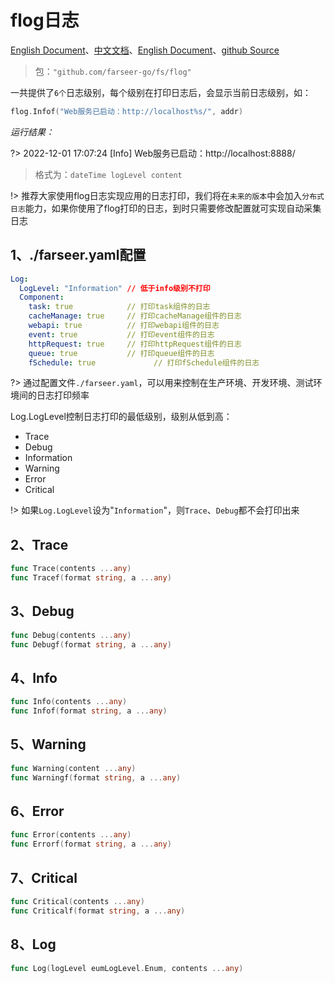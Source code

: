 # flog日志
[English Document](https://farseer-go.gitee.io/en-us/)、[中文文档](https://farseer-go.gitee.io/)、[English Document](https://farseer-go.github.io/doc/en-us/)、[github Source](https://github.com/farseer-go/fs)
> 包：`"github.com/farseer-go/fs/flog"`

一共提供了`6个`日志级别，每个级别在打印日志后，会显示当前日志级别，如：
```go
flog.Infof("Web服务已启动：http://localhost%s/", addr)
```
_运行结果：_

?> 2022-12-01 17:07:24 [Info] Web服务已启动：http://localhost:8888/

> 格式为：`dateTime logLevel content`

!> 推荐大家使用flog日志实现应用的日志打印，我们将在`未来的版本`中会加入`分布式日志`能力，如果你使用了flog打印的日志，到时只需要修改配置就可实现自动采集日志

## 1、./farseer.yaml配置
```yaml
Log:
  LogLevel: "Information" // 低于info级别不打印
  Component:
    task: true            // 打印task组件的日志
    cacheManage: true     // 打印cacheManage组件的日志
    webapi: true          // 打印webapi组件的日志
    event: true           // 打印event组件的日志
    httpRequest: true     // 打印httpRequest组件的日志
    queue: true           // 打印queue组件的日志
    fSchedule: true             // 打印fSchedule组件的日志
```
?> 通过配置文件`./farseer.yaml`，可以用来控制在生产环境、开发环境、测试环境间的日志打印频率

Log.LogLevel控制日志打印的最低级别，级别从低到高：
- Trace 
- Debug 
- Information 
- Warning 
- Error 
- Critical

!> 如果`Log.LogLevel`设为"`Information`"，则`Trace`、`Debug`都不会打印出来
## 2、Trace
```go
func Trace(contents ...any)
func Tracef(format string, a ...any)
```

## 3、Debug
```go
func Debug(contents ...any)
func Debugf(format string, a ...any)
```

## 4、Info
```go
func Info(contents ...any)
func Infof(format string, a ...any)
```

## 5、Warning
```go
func Warning(content ...any)
func Warningf(format string, a ...any)
```

## 6、Error
```go
func Error(contents ...any)
func Errorf(format string, a ...any)
```

## 7、Critical
```go
func Critical(contents ...any)
func Criticalf(format string, a ...any)
```

## 8、Log
```go
func Log(logLevel eumLogLevel.Enum, contents ...any)
```
